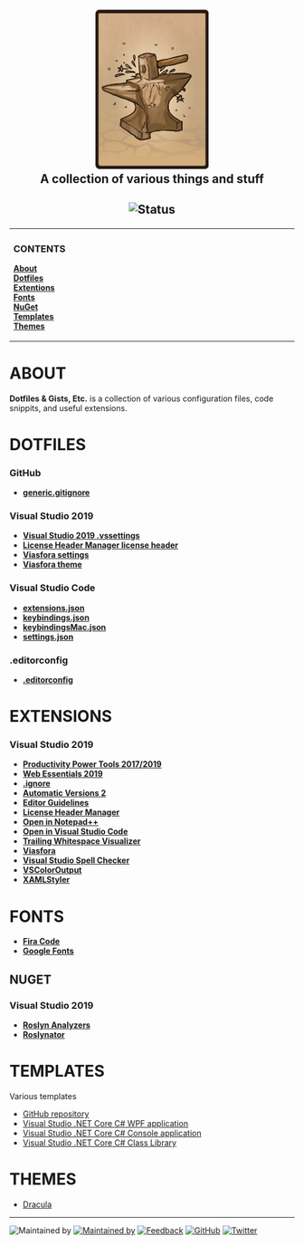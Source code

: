 <!--
  Github Repository Template (https://github.com/APrettyCoolProgram/dotfiles-templates-and-gists-etc)
  Version: Version 20.7.200729.1200
  Authors: development@aprettycoolprogram.com
  Additional documentation: /AppResource/Doc/Proj/
-->

<h2 align="center">
  <img src="repodata/img/dotfiles-templates-and-gists-etc-logo-1422x2000.png" alt="Dotfiles, Templates & Gists (Etc.) Logo" width="200">
  <br>
  A collection of various things and stuff
  <br>
</h2>

<h2 align="center">

  ![Status](https://img.shields.io/badge/status-active-brightgreen.svg)

</h2>

<table>
<tr>
<td img src="repodata/img/spacer.png" alt="blank-spacer" width="800" height="1">

  ### CONTENTS
  [**About**](#about)<br>
  [**Dotfiles**](#dotfiles)<br>
  [**Extentions**](#extensions)<br>
  [**Fonts**](#fonts)<br>
  [**NuGet**](#nuget)<br>
  [**Templates**](#templates)<br>
  [**Themes**](#themes)<br>

</td>
</tr>
</table>

# ABOUT
**Dotfiles & Gists, Etc.** is a collection of various configuration files, code snippits, and useful extensions.

# DOTFILES
### GitHub
* [**generic.gitignore**](dotfile/github/generic.gitignore)
### Visual Studio 2019
* [**Visual Studio 2019 .vssettings**](dotfile/vs2019/visual-studio-2019.vssettings)
* [**License Header Manager license header**](dotfile/vs2019/license-header-manager.licenseheader)
* [**Viasfora settings**](dotfile/vs2019/viasfora-settings.xml)
* [**Viasfora theme**](dotfile/vs2019/viasfora-theme.json)
### Visual Studio Code
* [**extensions.json**](dotfile/vscode/extensions.json)
* [**keybindings.json**](dotfile/vscode/keybindings.json)
* [**keybindingsMac.json**](dotfile/vscode/keybindingsMac.json)
* [**settings.json**](dotfile/vscode/settings.json)
### .editorconfig
* [**.editorconfig**](dotfile/editorconfig/generic.editorconfig)

# EXTENSIONS
### Visual Studio 2019
* [**Productivity Power Tools 2017/2019**](https://marketplace.visualstudio.com/items?itemName=VisualStudioPlatformTeam.ProductivityPowerPack2017)
* [**Web Essentials 2019**](https://marketplace.visualstudio.com/items?itemName=MadsKristensen.WebEssentials2019&ssr=false)
* [**.ignore**](https://marketplace.visualstudio.com/items?itemName=MadsKristensen.ignore)
* [**Automatic Versions 2**](https://marketplace.visualstudio.com/items?itemName=PrecisionInfinity.AutomaticVersions)
* [**Editor Guidelines**](https://marketplace.visualstudio.com/items?itemName=PaulHarrington.EditorGuidelines)
* [**License Header Manager**](https://marketplace.visualstudio.com/items?itemName=StefanWenig.LicenseHeaderManager)
* [**Open in Notepad++**](https://marketplace.visualstudio.com/items?itemName=CalvinAAllen.OpeninNotepad)
* [**Open in Visual Studio Code**](https://marketplace.visualstudio.com/items?itemName=MadsKristensen.OpeninVisualStudioCode)
* [**Trailing Whitespace Visualizer**](https://marketplace.visualstudio.com/items?itemName=MadsKristensen.TrailingWhitespaceVisualizer)
* [**Viasfora**](https://marketplace.visualstudio.com/items?itemName=TomasRestrepo.Viasfora)
* [**Visual Studio Spell Checker**](https://marketplace.visualstudio.com/items?itemName=EWoodruff.VisualStudioSpellCheckerVS2017andLater)
* [**VSColorOutput**](https://marketplace.visualstudio.com/items?itemName=MikeWard-AnnArbor.VSColorOutput)
* [**XAMLStyler**](https://marketplace.visualstudio.com/items?itemName=TeamXavalon.XAMLStyler)

# FONTS
* [**Fira Code**](https://github.com/tonsky/FiraCode)
* [**Google Fonts**](https://github.com/google/fonts)

## NUGET
### Visual Studio 2019
* [**Roslyn Analyzers**](https://github.com/dotnet/roslyn-analyzers)
* [**Roslynator**](https://github.com/JosefPihrt/Roslynator)

# TEMPLATES
Various templates
* [GitHub repository](template/github/repository)
* [Visual Studio .NET Core C# WPF application](template/visual-studio/csharp/dotnet-core-csharp-wpf-template)
* [Visual Studio .NET Core C# Console application](template/visual-studio/csharp/dotnet-core-csharp-console-template)
* [Visual Studio .NET Core C# Class Library](template/visual-studio/csharp/dotnet-core-csharp-class-library-template)

# THEMES
* [Dracula](https://draculatheme.com/)

***

![Maintained by](https://img.shields.io/badge/maintained%20by-black.svg)&nbsp;[![Maintained by](https://img.shields.io/badge/A%20Pretty%20Cool%20Program-17806D.svg)](https://aprettycoolprogram.com)&nbsp;[![Feedback](https://img.shields.io/badge/feedback@aprettycoolprogram.com-17806D.svg)](mailto:feedback@aprettycoolprogram.com)&nbsp;[![GitHub](https://img.shields.io/github/followers/aprettycoolprogram.svg?label=GitHub&style=social)](https://github.com/aprettycoolprogram)&nbsp;[![Twitter](https://img.shields.io/twitter/follow/aprettycoolprog.svg?label=Twitter&style=social)](https://twitter.com/aprettycoolprog)